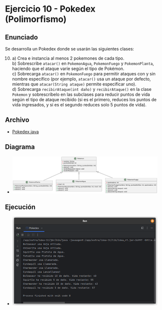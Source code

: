 # Ejercicio 10 - Pokedex (Polimorfismo)

## Enunciado

Se desarrolla un Pokedex donde se usarán las siguientes clases:

10. a) Crea e instancia al menos 2 pokemones de cada tipo.  
    b) Sobrescribe `atacar()` en `PokemonAgua`, `PokemonFuego` y `PokemonPlanta`, haciendo que el ataque varíe según el tipo de Pokémon.  
    c) Sobrecarga `atacar()` en `PokemonFuego` para permitir ataques con y sin nombre específico (por ejemplo, `atacar()` usa un ataque por defecto, mientras que `atacar(String ataque)` permite especificar uno).  
    d) Sobrecarga `recibirAtaque(int daño)` y `recibirAtaque()` en la clase `Pokemon` y sobrescríbelo en las subclases para reducir puntos de vida según el tipo de ataque recibido (si es el primero, reduces los puntos de vida ingresados, y si es el segundo reduces solo 5 puntos de vida).

## Archivo

- [Pokedex.java](./Pokedex.java)

## Diagrama

- ![Diagrama](./image.png)

## Ejecución

- ![Ejecución](./img.png)
